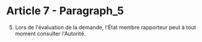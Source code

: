 # Article 7 - Paragraph_5

5. Lors de l'évaluation de la demande, l'État membre rapporteur peut à tout moment consulter l'Autorité.

